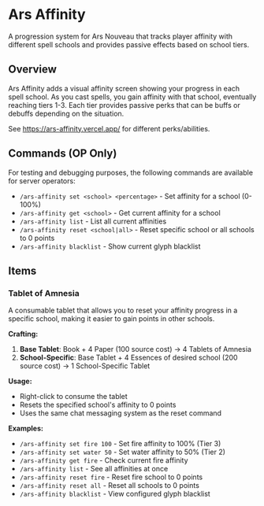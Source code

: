 # Ars Affinity

A progression system for Ars Nouveau that tracks player affinity with different spell schools and provides passive effects based on school tiers.

## Overview

Ars Affinity adds a visual affinity screen showing your progress in each spell school. As you cast spells, you gain affinity with that school, eventually reaching tiers 1-3. Each tier provides passive perks that can be buffs or debuffs depending on the situation.

See https://ars-affinity.vercel.app/ for different perks/abilities.



## Commands (OP Only)

For testing and debugging purposes, the following commands are available for server operators:

- `/ars-affinity set <school> <percentage>` - Set affinity for a school (0-100%)
- `/ars-affinity get <school>` - Get current affinity for a school
- `/ars-affinity list` - List all current affinities
- `/ars-affinity reset <school|all>` - Reset specific school or all schools to 0 points
- `/ars-affinity blacklist` - Show current glyph blacklist

## Items

### Tablet of Amnesia
A consumable tablet that allows you to reset your affinity progress in a specific school, making it easier to gain points in other schools.

**Crafting:**
1. **Base Tablet**: Book + 4 Paper (100 source cost) → 4 Tablets of Amnesia
2. **School-Specific**: Base Tablet + 4 Essences of desired school (200 source cost) → 1 School-Specific Tablet

**Usage:**
- Right-click to consume the tablet
- Resets the specified school's affinity to 0 points
- Uses the same chat messaging system as the reset command 

**Examples:**
- `/ars-affinity set fire 100` - Set fire affinity to 100% (Tier 3)
- `/ars-affinity set water 50` - Set water affinity to 50% (Tier 2)
- `/ars-affinity get fire` - Check current fire affinity
- `/ars-affinity list` - See all affinities at once
- `/ars-affinity reset fire` - Reset fire school to 0 points
- `/ars-affinity reset all` - Reset all schools to 0 points
- `/ars-affinity blacklist` - View configured glyph blacklist